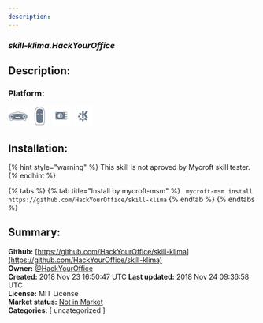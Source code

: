 ```yaml
---
description: 
---
```


### _skill-klima.HackYourOffice_  
## Description:  
  
### Platform:  
 ![Mark I](../.gitbook/assets/mark-1-icon.png)  ![Mark II](../.gitbook/assets/mark-2-icon.png)  ![Picroft](../.gitbook/assets/picroft-icon.png)  ![plasmoid](../.gitbook/assets/kde.png)   
## Installation:  
{% hint style="warning" %}
This skill is not aproved by Mycroft skill tester.
{% endhint %}
    
{% tabs %}
{% tab title="Install by mycroft-msm" %}
``` mycroft-msm install https://github.com/HackYourOffice/skill-klima```
{% endtab %}
  {% endtabs %}
    
## Summary:  
**Github:** [https://github.com/HackYourOffice/skill-klima](https://github.com/HackYourOffice/skill-klima)  
**Owner:** [@HackYourOffice](https://github.com/HackYourOffice)  
**Created:** 2018 Nov 23 16:50:47 UTC  **Last updated:** 2018 Nov 24 09:36:58 UTC  
**License:** MIT License  
**Market status:** [Not in Market](https://market.mycroft.ai/skill/)  
**Categories:** [ uncategorized ]   

